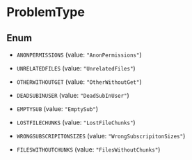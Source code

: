 

# ProblemType

## Enum


* `ANONPERMISSIONS` (value: `"AnonPermissions"`)

* `UNRELATEDFILES` (value: `"UnrelatedFiles"`)

* `OTHERWITHOUTGET` (value: `"OtherWithoutGet"`)

* `DEADSUBINUSER` (value: `"DeadSubInUser"`)

* `EMPTYSUB` (value: `"EmptySub"`)

* `LOSTFILECHUNKS` (value: `"LostFileChunks"`)

* `WRONGSUBSCRIPITONSIZES` (value: `"WrongSubscripitonSizes"`)

* `FILESWITHOUTCHUNKS` (value: `"FilesWithoutChunks"`)



